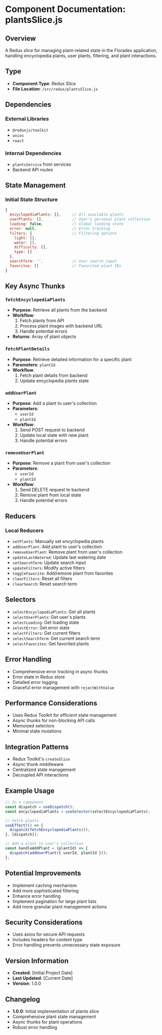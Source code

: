 # Component Documentation: plantsSlice.js

## Overview
A Redux slice for managing plant-related state in the Floradex application, handling encyclopedia plants, user plants, filtering, and plant interactions.

## Type
- **Component Type**: Redux Slice
- **File Location**: `/src/redux/plantsSlice.js`

## Dependencies
### External Libraries
- `@reduxjs/toolkit`
- `axios`
- `react`

### Internal Dependencies
- `plantsService` from services
- Backend API routes

## State Management
### Initial State Structure
```javascript
{
  encyclopediaPlants: [],     // All available plants
  userPlants: [],             // User's personal plant collection
  loading: false,             // Global loading state
  error: null,                // Error tracking
  filters: {                  // Filtering options
    light: [],
    water: [],
    difficulty: [],
    type: []
  },
  searchTerm: '',             // User search input
  favorites: []               // Favorited plant IDs
}
```

## Key Async Thunks
### `fetchEncyclopediaPlants`
- **Purpose**: Retrieve all plants from the backend
- **Workflow**:
  1. Fetch plants from API
  2. Process plant images with backend URL
  3. Handle potential errors
- **Returns**: Array of plant objects

### `fetchPlantDetails`
- **Purpose**: Retrieve detailed information for a specific plant
- **Parameters**: `plantId`
- **Workflow**:
  1. Fetch plant details from backend
  2. Update encyclopedia plants state

### `addUserPlant`
- **Purpose**: Add a plant to user's collection
- **Parameters**: 
  - `userId`
  - `plantId`
- **Workflow**:
  1. Send POST request to backend
  2. Update local state with new plant
  3. Handle potential errors

### `removeUserPlant`
- **Purpose**: Remove a plant from user's collection
- **Parameters**:
  - `userId`
  - `plantId`
- **Workflow**:
  1. Send DELETE request to backend
  2. Remove plant from local state
  3. Handle potential errors

## Reducers
### Local Reducers
- `setPlants`: Manually set encyclopedia plants
- `addUserPlant`: Add plant to user's collection
- `removeUserPlant`: Remove plant from user's collection
- `updateLastWatered`: Update last watering date
- `setSearchTerm`: Update search input
- `updateFilters`: Modify active filters
- `toggleFavorite`: Add/remove plant from favorites
- `clearFilters`: Reset all filters
- `clearSearch`: Reset search term

## Selectors
- `selectEncyclopediaPlants`: Get all plants
- `selectUserPlants`: Get user's plants
- `selectLoading`: Get loading state
- `selectError`: Get error state
- `selectFilters`: Get current filters
- `selectSearchTerm`: Get current search term
- `selectFavorites`: Get favorited plants

## Error Handling
- Comprehensive error tracking in async thunks
- Error state in Redux store
- Detailed error logging
- Graceful error management with `rejectWithValue`

## Performance Considerations
- Uses Redux Toolkit for efficient state management
- Async thunks for non-blocking API calls
- Memoized selectors
- Minimal state mutations

## Integration Patterns
- Redux Toolkit's `createSlice`
- Async thunk middleware
- Centralized state management
- Decoupled API interactions

## Example Usage
```javascript
// In a component
const dispatch = useDispatch();
const encyclopediaPlants = useSelector(selectEncyclopediaPlants);

// Fetch plants
useEffect(() => {
  dispatch(fetchEncyclopediaPlants());
}, [dispatch]);

// Add a plant to user's collection
const handleAddPlant = (plantId) => {
  dispatch(addUserPlant({ userId, plantId }));
};
```

## Potential Improvements
- Implement caching mechanism
- Add more sophisticated filtering
- Enhance error handling
- Implement pagination for large plant lists
- Add more granular plant management actions

## Security Considerations
- Uses axios for secure API requests
- Includes headers for content type
- Error handling prevents unnecessary state exposure

## Version Information
- **Created**: [Initial Project Date]
- **Last Updated**: [Current Date]
- **Version**: 1.0.0

## Changelog
- **1.0.0**: Initial implementation of plants slice
- Comprehensive plant state management
- Async thunks for plant operations
- Robust error handling